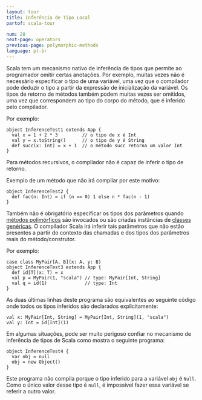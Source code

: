 ```yaml
---
layout: tour
title: Inferência de Tipo Local
partof: scala-tour

num: 28
next-page: operators
previous-page: polymorphic-methods
language: pt-br
---
```


Scala tem um mecanismo nativo de inferência de tipos que permite ao programador omitir certas anotações. Por exemplo, muitas vezes não é necessário especificar o tipo de uma variável, uma vez que o compilador pode deduzir o tipo a partir da expressão de inicialização da variável. Os tipos de retorno de métodos também podem muitas vezes ser omitidos, uma vez que correspondem ao tipo do corpo do método, que é inferido pelo compilador.

Por exemplo:

```tut
object InferenceTest1 extends App {
  val x = 1 + 2 * 3         // o tipo de x é Int
  val y = x.toString()      // o tipo de y é String
  def succ(x: Int) = x + 1  // o método succ retorna um valor Int
}
```

Para métodos recursivos, o compilador não é capaz de inferir o tipo de retorno.

Exemplo de um método que não irá compilar por este motivo:

```tut:fail
object InferenceTest2 {
  def fac(n: Int) = if (n == 0) 1 else n * fac(n - 1)
}
```

Também não é obrigatório especificar os tipos dos parâmetros quando [métodos polimórficos](polymorphic-methods.html) são invocados ou são criadas instâncias de [classes genéricas](generic-classes.html). O compilador Scala irá inferir tais parâmetros que não estão presentes a partir do contexto das chamadas e dos tipos dos parâmetros reais do método/construtor.

Por exemplo:

```
case class MyPair[A, B](x: A, y: B)
object InferenceTest3 extends App {
  def id[T](x: T) = x
  val p = MyPair(1, "scala") // type: MyPair[Int, String]
  val q = id(1)              // type: Int
}
```

As duas últimas linhas deste programa são equivalentes ao seguinte código onde todos os tipos inferidos são declarados explicitamente:

```
val x: MyPair[Int, String] = MyPair[Int, String](1, "scala")
val y: Int = id[Int](1)
```

Em algumas situações, pode ser muito perigoso confiar no mecanismo de inferência de tipos de Scala como mostra o seguinte programa:


```tut:fail
object InferenceTest4 {
  var obj = null
  obj = new Object()
}
```

Este programa não compila porque o tipo inferido para a variável `obj` é `Null`. Como o único valor desse tipo é `null`, é impossível fazer essa variável se referir a outro valor.
